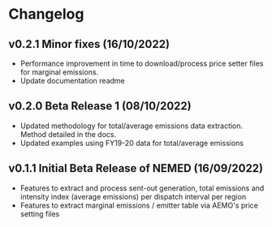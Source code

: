 # Changelog

<!--next-version-placeholder-->

## v0.2.1 Minor fixes (16/10/2022)
- Performance improvement in time to download/process price setter files for marginal emissions.
- Update documentation readme

## v0.2.0 Beta Release 1 (08/10/2022)
- Updated methodology for total/average emissions data extraction. Method detailed in the docs.
- Updated examples using FY19-20 data for total/average emissions

## v0.1.1 Initial Beta Release of NEMED (16/09/2022)

- Features to extract and process sent-out generation, total emissions and intensity index (average emissions) per dispatch interval per region
- Features to extract marginal emissions / emitter table via AEMO's price setting files

